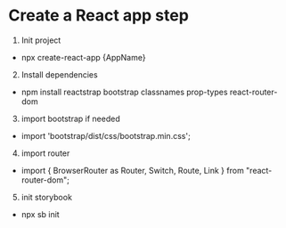 # Create a React app step

1. Init project

- npx create-react-app {AppName}

2. Install dependencies

- npm install reactstrap bootstrap classnames prop-types react-router-dom

3. import bootstrap if needed

- import 'bootstrap/dist/css/bootstrap.min.css';

4. import router

- import {
  BrowserRouter as Router,
  Switch,
  Route,
  Link
  } from "react-router-dom";

5. init storybook

- npx sb init
